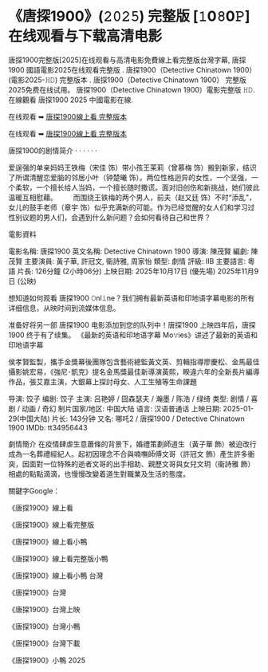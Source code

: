 # 《唐探1900》(𝟸𝟶𝟸𝟻) 完整版 [𝟷0𝟾0𝙿] 在线观看与下载高清电影
唐探1900完整版[2025]在线观看与高清电影免費線上看完整版台灣字幕, 唐探1900 國語電影2025在线观看完整版 . 唐探1900（Detective Chinatown 1900） (電影2025-𝙷𝙳) 完整版本 . 唐探1900（Detective Chinatown 1900） 完整版2025免费在线试用。 唐探1900（Detective Chinatown 1900）電影完整版 𝙷𝙳. 在線觀看 唐探1900 2025 中國電影在線.

在线观看 ➥ [唐探1900線上看 完整版本](https://jaringansibuk21.blogspot.com/2025/02/jaringan-sibuk.html)

在线观看 ➥ [唐探1900線上看 完整版本](https://jaringansibuk21.blogspot.com/2025/02/jaringan-sibuk.html)

唐探1900的剧情简介 · · · · · ·

爱逞强的单亲妈妈王铁梅（宋佳 饰）带小孩王茉莉（曾慕梅 饰）搬到新家，结识了所谓清醒恋爱脑的邻居小叶（钟楚曦 饰）。两位性格迥异的女性，一个坚强，一个柔软，一个擅长给人当妈，一个擅长随时撒谎。面对旧创伤和新挑战，她们彼此温暖互相慰藉。 　　而围绕王铁梅的两个男人，前夫（赵又廷 饰）不时“添乱”，女儿的鼓手老师（章宇 饰）似乎充满新的可能。作为已经觉醒的女人们和学习过性别议题的男人们，会遇到什么新问题？会如何看待自己和世界？

電影資料

電影名稱: 唐探1900 英文名稱: Detective Chinatown 1900 導演: 陳茂賢 編劇: 陳茂賢 主要演員: 黃子華, 許冠文, 衞詩雅, 周家怡 類型: 劇情 評級: IIB 主要語言: 粵語 片長: 126分鐘 (2小時06分) 上映日期: 2025年10月17日 (優先場) 2025年11月9日 (公映)

想知道如何观看 唐探1900 𝙾nl𝚒ne？我们拥有最新英语和印地语字幕电影的所有详细信息，从映时间到流媒体信息。

准备好将另一部 唐探1900 电影添加到您的队列中！唐探1900 上映四年后，唐探1900 终于有了续集。 《最新的英语和印地语字幕 Mo𝚟ies》讲述了最新的英语和印地语字幕

侯孝賢監製，攜手金獎幕後團隊包含藝術總監黃文英、剪輯指導廖慶松、金馬最佳攝影姚宏易，《強尼･凱克》提名金馬獎最佳新導演黃熙，睽違六年的全新長片編導作品，張艾嘉主演，大銀幕上探討母女、人工生殖等生命課題

导演: 饺子 编剧: 饺子 主演: 吕艳婷 / 囧森瑟夫 / 瀚墨 / 陈浩 / 绿绮 类型: 剧情 / 喜剧 / 动画 / 奇幻 制片国家/地区: 中国大陆 语言: 汉语普通话 上映日期: 2025-01-29(中国大陆) 片长: 143分钟 又名: 哪吒2 / 唐探1900 / Detective Chinatown 1900 IMDb: tt34956443

劇情簡介 在疫情肆虐生意蕭條的背景下，婚禮策劃師道生（黃子華 飾）被迫改行成為一名葬禮經紀人。起初因理念不合與喃嘸師傅文哥（許冠文 飾）產生許多衝突，因面對一位特殊的逝者文哥的出手相助、親歷文哥與女兒文玥（衞詩雅 飾）相處的點點滴滴，也慢慢改變着道生對職業及生活的態度。

關鍵字Google：

《唐探1900》線上看

《唐探1900》線上看完整版

《唐探1900》線上看小鴨

《唐探1900》線上看完整版小鴨

《唐探1900》線上看小鴨 台灣

《唐探1900》台灣

《唐探1900》台灣上映

《唐探1900》台灣小鴨

《唐探1900》台灣下載

《唐探1900》小鴨 2025


